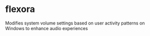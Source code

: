 # flexora
Modifies system volume settings based on user activity patterns on Windows to enhance audio experiences
